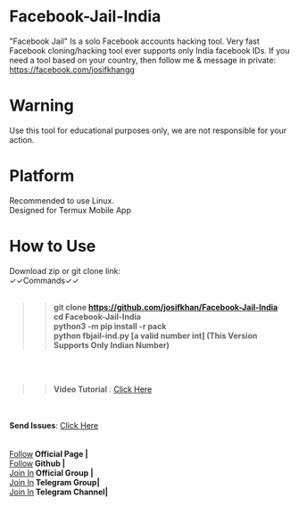 # Facebook-Jail-India
"Facebook Jail" Is a solo Facebook accounts hacking tool. Very fast Facebook cloning/hacking tool ever supports only India facebook IDs. If you need a tool based on your country, then follow me & message in private: https://facebook.com/josifkhangg


# Warning
Use this tool for educational purposes only, we are not responsible for your action.



# Platform
Recommended to use Linux.<br/>
Designed for Termux Mobile App

# How to Use

Download zip or git clone link:<br/>
✓✓Commands✓✓
<br/><br/><b>
>>git clone https://github.com/josifkhan/Facebook-Jail-India <br/>
>>cd Facebook-Jail-India <br/>
>>python3 -m pip install -r pack<br/>
>>python fbjail-ind.py [a valid number int] (This Version Supports Only Indian Number)</b><br/>
<br/>
<br/>

>> <b>Video Tutorial</b> : <a href="https://youtu.be/aZz0AGzavOo">Click Here</a><br/>

<br/>
<br/><b>Send Issues</b>: <a href="https://facebook.com/josifkhangg">Click Here</a><br/><br/>
<br/><a href="https://facebook.com/109845683903349">Follow</a><b>  Official Page |</b>
<br/><a href="https://github.com/josifkhan">Follow</a><b>  Github |</b>
<br/><a href="https://facebook.com/groups/437537707116624/">Join In</a><b>  Official Group |</b>
<br/><a href="https://t.me/termuxbangla">Join In</a><b>  Telegram Group|</b>
<br/><a href="https://t.me/hacker101community">Join In</a><b>  Telegram Channel|</b><br/><br/>
   



